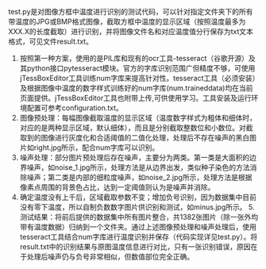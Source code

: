   test.py是对图像方框中温度进行识别的测试代码，可以针对指定文件夹下的所有带温度的JPG或BMP格式图像，截取方框中温度的显示区域（按照温度最多为XXX.X的长度截取）进行识别，并将图像文件名和对应温度值分行保存为txt文本格式，可见文件result.txt。  
  1. 按照第一种方案，使用的是PIL库和现有的ocr工具-tesseract（谷歌开源）及其python接口pytesseract模块。官方的字库识别范围广但精度不够，可使用jTessBoxEditor工具训练num字库来提高针对性。tesseract工具（必须安装）及根据图像中温度的数字样式训练好的num字库(num.traineddata)均在当前页面提供。jTessBoxEditor工具也附带上传,可供使用学习。工具安装及运行环境配置可参考configuration.txt。  
  2. 图像预处理：每幅图像截取温度的显示区域（温度数字样式为粗体和细体时，对应的是两种显示区域，默认细体），而且是分别截取整数位和小数位。对截取到的图像进行灰度化和合适阈值的二值化处理，处理后不存在噪声的黑白图片如right.jpg所示，配合num字库可以识别。 
  3. 噪声处理：部分图片预处理后存在噪声，主要分为两类。第一类是大面积的边界噪声，如noise_1.jpg所示，处理方法是从边界出发，类似种子染色的方法消除噪声；第二类是内部的细粒度噪声，如noise_2.jpg所示，处理方法是根据像素点周围的背景色占比，达到一定阈值则认为是噪声并消除。
  4. 确定温度没有上千后，区域截取参数不变；增加负号识别，因为数据集中目前没有零下温度，所以自制负数数字图片供识别和测试，如minus.jpg所示。
  5.测试结果：将前后提供的数据集中所有图片整合，共1382张图片（除一张外均带有温度数据）归纳到一个文件夹。通过上述图像预处理和噪声处理后，使用tesseract工具结合num字库进行温度识别并保存（代码实现详见test.py）。将result.txt中的识别结果与原图温度信息进行对比，只有一张识别错误，原因在于处理后噪声仍与负号非常相似，但数值部位完全正确。
